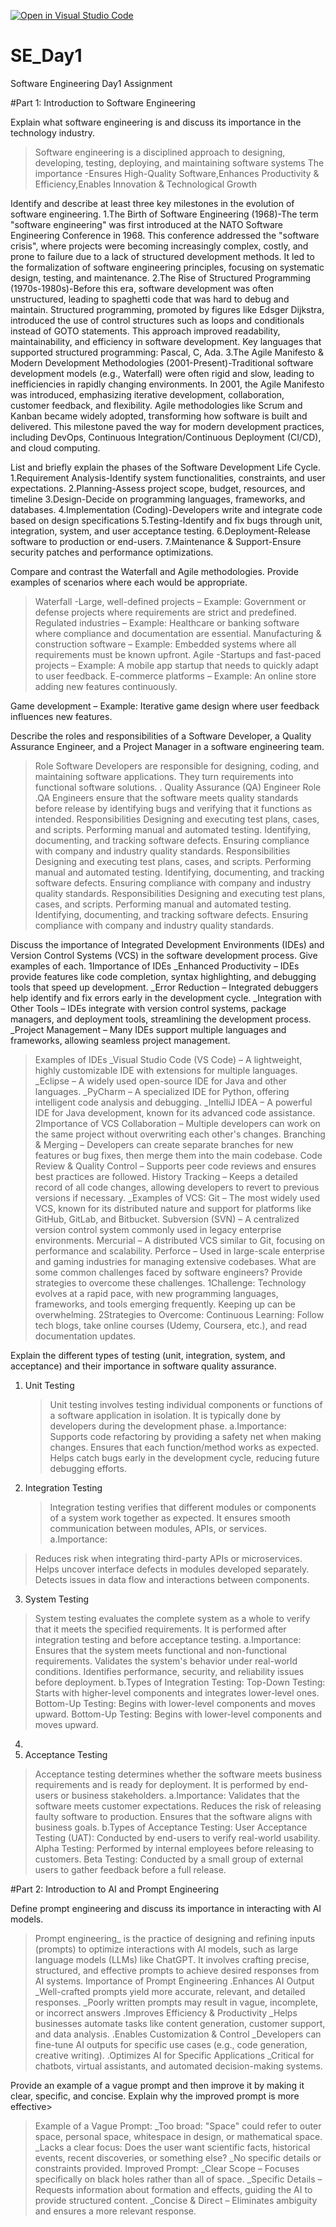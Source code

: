 [![Open in Visual Studio Code](https://classroom.github.com/assets/open-in-vscode-2e0aaae1b6195c2367325f4f02e2d04e9abb55f0b24a779b69b11b9e10269abc.svg)](https://classroom.github.com/online_ide?assignment_repo_id=18435592&assignment_repo_type=AssignmentRepo)
# SE_Day1
Software Engineering Day1 Assignment

#Part 1: Introduction to Software Engineering

Explain what software engineering is and discuss its importance in the technology industry.
>Software engineering is a disciplined approach to designing, developing, testing, deploying, and maintaining software systems
>The importance -Ensures High-Quality Software,Enhances Productivity & Efficiency,Enables Innovation & Technological Growth

Identify and describe at least three key milestones in the evolution of software engineering.
1.The Birth of Software Engineering (1968)-The term "software engineering" was first introduced at the NATO Software Engineering Conference in 1968.
This conference addressed the "software crisis", where projects were becoming increasingly complex, costly, and prone to failure due to a lack of structured development methods.
It led to the formalization of software engineering principles, focusing on systematic design, testing, and maintenance.
2.The Rise of Structured Programming (1970s-1980s)-Before this era, software development was often unstructured, leading to spaghetti code that was hard to debug and maintain.
Structured programming, promoted by figures like Edsger Dijkstra, introduced the use of control structures such as loops and conditionals instead of GOTO statements.
This approach improved readability, maintainability, and efficiency in software development.
Key languages that supported structured programming: Pascal, C, Ada.
3.The Agile Manifesto & Modern Development Methodologies (2001-Present)-Traditional software development models (e.g., Waterfall) were often rigid and slow, leading to inefficiencies in rapidly changing environments.
In 2001, the Agile Manifesto was introduced, emphasizing iterative development, collaboration, customer feedback, and flexibility.
Agile methodologies like Scrum and Kanban became widely adopted, transforming how software is built and delivered.
This milestone paved the way for modern development practices, including DevOps, Continuous Integration/Continuous Deployment (CI/CD), and cloud computing.


List and briefly explain the phases of the Software Development Life Cycle.
1.Requirement Analysis-Identify system functionalities, constraints, and user expectations.
2.Planning-Assess project scope, budget, resources, and timeline
3.Design-Decide on programming languages, frameworks, and databases.
4.Implementation (Coding)-Developers write and integrate code based on design specifications
5.Testing-Identify and fix bugs through unit, integration, system, and user acceptance testing.
6.Deployment-Release software to production or end-users.
7.Maintenance & Support-Ensure security patches and performance optimizations.

Compare and contrast the Waterfall and Agile methodologies. Provide examples of scenarios where each would be appropriate.
>Waterfall -Large, well-defined projects – Example: Government or defense projects where requirements are strict and predefined.
Regulated industries – Example: Healthcare or banking software where compliance and documentation are essential.
Manufacturing & construction software – Example: Embedded systems where all requirements must be known upfront.
>Agile -Startups and fast-paced projects – Example: A mobile app startup that needs to quickly adapt to user feedback.
E-commerce platforms – Example: An online store adding new features continuously.

Game development – Example: Iterative game design where user feedback influences new features.

Describe the roles and responsibilities of a Software Developer, a Quality Assurance Engineer, and a Project Manager in a software engineering team.
>Role
Software Developers are responsible for designing, coding, and maintaining software applications. They turn requirements into functional software solutions.
. Quality Assurance (QA) Engineer
Role
.QA Engineers ensure that the software meets quality standards before release by identifying bugs and verifying that it functions as intended.
>Responsibilities
Designing and executing test plans, cases, and scripts.
Performing manual and automated testing.
Identifying, documenting, and tracking software defects.
Ensuring compliance with company and industry quality standards.
>Responsibilities
Designing and executing test plans, cases, and scripts.
Performing manual and automated testing.
Identifying, documenting, and tracking software defects.
Ensuring compliance with company and industry quality standards.
>Responsibilities
Designing and executing test plans, cases, and scripts.
Performing manual and automated testing.
Identifying, documenting, and tracking software defects.
Ensuring compliance with company and industry quality standards.

Discuss the importance of Integrated Development Environments (IDEs) and Version Control Systems (VCS) in the software development process. Give examples of each.
1Importance of IDEs
_Enhanced Productivity – IDEs provide features like code completion, syntax highlighting, and debugging tools that speed up development.
_Error Reduction – Integrated debuggers help identify and fix errors early in the development cycle.
_Integration with Other Tools – IDEs integrate with version control systems, package managers, and deployment tools, streamlining the development process.
_Project Management – Many IDEs support multiple languages and frameworks, allowing seamless project management.
>Examples of IDEs
_Visual Studio Code (VS Code) – A lightweight, highly customizable IDE with extensions for multiple languages.
_Eclipse – A widely used open-source IDE for Java and other languages.
_PyCharm – A specialized IDE for Python, offering intelligent code analysis and debugging.
_IntelliJ IDEA – A powerful IDE for Java development, known for its advanced code assistance.
2Importance of VCS
>Collaboration – Multiple developers can work on the same project without overwriting each other's changes.
>Branching & Merging – Developers can create separate branches for new features or bug fixes, then merge them into the main codebase.
>Code Review & Quality Control – Supports peer code reviews and ensures best practices are followed.
>History Tracking – Keeps a detailed record of all code changes, allowing developers to revert to previous versions if necessary.
_Examples of VCS:
>Git – The most widely used VCS, known for its distributed nature and support for platforms like GitHub, GitLab, and Bitbucket.
>Subversion (SVN) – A centralized version control system commonly used in legacy enterprise environments.
>Mercurial – A distributed VCS similar to Git, focusing on performance and scalability.
>Perforce – Used in large-scale enterprise and gaming industries for managing extensive codebases.
What are some common challenges faced by software engineers? Provide strategies to overcome these challenges.
1Challenge:
> Technology evolves at a rapid pace, with new programming languages, frameworks, and tools emerging frequently. Keeping up can be overwhelming.
2Strategies to Overcome:
>Continuous Learning: Follow tech blogs, take online courses (Udemy, Coursera, etc.), and read documentation updates.

Explain the different types of testing (unit, integration, system, and acceptance) and their importance in software quality assurance.
1. Unit Testing
   >Unit testing involves testing individual components or functions of a software application in isolation. It is typically done by developers during the development phase.
a.Importance:
   >Supports code refactoring by providing a safety net when making changes.
   >Ensures that each function/method works as expected.
   >Helps catch bugs early in the development cycle, reducing future debugging efforts.
2. Integration Testing
   >Integration testing verifies that different modules or components of a system work together as expected. It ensures smooth communication between modules, APIs, or services.
a.Importance:
>Reduces risk when integrating third-party APIs or microservices.
>Helps uncover interface defects in modules developed separately.
>Detects issues in data flow and interactions between components.
3. System Testing
>System testing evaluates the complete system as a whole to verify that it meets the specified requirements. It is performed after integration testing and before acceptance testing.
a.Importance:
>Ensures that the system meets functional and non-functional requirements.
>Validates the system's behavior under real-world conditions.
>Identifies performance, security, and reliability issues before deployment.
b.Types of Integration Testing:
>Top-Down Testing: Starts with higher-level components and integrates lower-level ones.
>Bottom-Up Testing: Begins with lower-level components and moves upward.
>Bottom-Up Testing: Begins with lower-level components and moves upward.
4.
4. Acceptance Testing
>Acceptance testing determines whether the software meets business requirements and is ready for deployment. It is performed by end-users or business stakeholders.
a.Importance:
>Validates that the software meets customer expectations.
>Reduces the risk of releasing faulty software to production.
>Ensures that the software aligns with business goals.
b.Types of Acceptance Testing:
>User Acceptance Testing (UAT): Conducted by end-users to verify real-world usability.
>Alpha Testing: Performed by internal employees before releasing to customers.
>Beta Testing: Conducted by a small group of external users to gather feedback before a full release.




#Part 2: Introduction to AI and Prompt Engineering


Define prompt engineering and discuss its importance in interacting with AI models.
>Prompt engineering_ is the practice of designing and refining inputs (prompts) to optimize interactions with AI models, such as large language models (LLMs) like ChatGPT. It involves crafting precise, structured, and effective prompts to achieve desired responses from AI systems.
>Importance of Prompt Engineering
.Enhances AI Output 
_Well-crafted prompts yield more accurate, relevant, and detailed responses.
_Poorly written prompts may result in vague, incomplete, or incorrect answers
.Improves Efficiency & Productivity
_Helps businesses automate tasks like content generation, customer support, and data analysis.
.Enables Customization & Control
_Developers can fine-tune AI outputs for specific use cases (e.g., code generation, creative writing).
.Optimizes AI for Specific Applications
_Critical for chatbots, virtual assistants, and automated decision-making systems.

Provide an example of a vague prompt and then improve it by making it clear, specific, and concise. Explain why the improved prompt is more effective>
>Example of a Vague Prompt:
_Too broad: "Space" could refer to outer space, personal space, whitespace in design, or mathematical space.
_Lacks a clear focus: Does the user want scientific facts, historical events, recent discoveries, or something else?
_No specific details or constraints provided.
>Improved Prompt:
_Clear Scope – Focuses specifically on black holes rather than all of space.
_Specific Details – Requests information about formation and effects, guiding the AI to provide structured content.
_Concise & Direct – Eliminates ambiguity and ensures a more relevant response.
